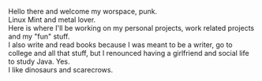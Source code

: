 Hello there and welcome my worspace, punk.<br/>
Linux Mint and metal lover.<br/>
Here is where I'll be working on my personal projects, work related projects and my "fun" stuff.<br/>
I also write and read books because I was meant to be a writer, go to college and all that stuff, but I renounced having a girlfriend and social life to study Java. Yes.<br/>
I like dinosaurs and scarecrows.
